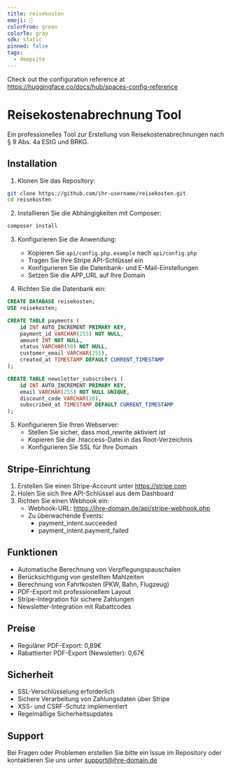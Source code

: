 ```yaml
---
title: reisekosten
emoji: 🐳
colorFrom: green
colorTo: gray
sdk: static
pinned: false
tags:
  - deepsite
---
```


Check out the configuration reference at https://huggingface.co/docs/hub/spaces-config-reference

# Reisekostenabrechnung Tool

Ein professionelles Tool zur Erstellung von Reisekostenabrechnungen nach § 9 Abs. 4a EStG und BRKG.

## Installation

1. Klonen Sie das Repository:
```bash
git clone https://github.com/ihr-username/reisekosten.git
cd reisekosten
```

2. Installieren Sie die Abhängigkeiten mit Composer:
```bash
composer install
```

3. Konfigurieren Sie die Anwendung:
   - Kopieren Sie `api/config.php.example` nach `api/config.php`
   - Tragen Sie Ihre Stripe API-Schlüssel ein
   - Konfigurieren Sie die Datenbank- und E-Mail-Einstellungen
   - Setzen Sie die APP_URL auf Ihre Domain

4. Richten Sie die Datenbank ein:
```sql
CREATE DATABASE reisekosten;
USE reisekosten;

CREATE TABLE payments (
    id INT AUTO_INCREMENT PRIMARY KEY,
    payment_id VARCHAR(255) NOT NULL,
    amount INT NOT NULL,
    status VARCHAR(50) NOT NULL,
    customer_email VARCHAR(255),
    created_at TIMESTAMP DEFAULT CURRENT_TIMESTAMP
);

CREATE TABLE newsletter_subscribers (
    id INT AUTO_INCREMENT PRIMARY KEY,
    email VARCHAR(255) NOT NULL UNIQUE,
    discount_code VARCHAR(20),
    subscribed_at TIMESTAMP DEFAULT CURRENT_TIMESTAMP
);
```

5. Konfigurieren Sie Ihren Webserver:
   - Stellen Sie sicher, dass mod_rewrite aktiviert ist
   - Kopieren Sie die .htaccess-Datei in das Root-Verzeichnis
   - Konfigurieren Sie SSL für Ihre Domain

## Stripe-Einrichtung

1. Erstellen Sie einen Stripe-Account unter https://stripe.com
2. Holen Sie sich Ihre API-Schlüssel aus dem Dashboard
3. Richten Sie einen Webhook ein:
   - Webhook-URL: https://ihre-domain.de/api/stripe-webhook.php
   - Zu überwachende Events:
     - payment_intent.succeeded
     - payment_intent.payment_failed

## Funktionen

- Automatische Berechnung von Verpflegungspauschalen
- Berücksichtigung von gestellten Mahlzeiten
- Berechnung von Fahrtkosten (PKW, Bahn, Flugzeug)
- PDF-Export mit professionellem Layout
- Stripe-Integration für sichere Zahlungen
- Newsletter-Integration mit Rabattcodes

## Preise

- Regulärer PDF-Export: 0,89€
- Rabattierter PDF-Export (Newsletter): 0,67€

## Sicherheit

- SSL-Verschlüsselung erforderlich
- Sichere Verarbeitung von Zahlungsdaten über Stripe
- XSS- und CSRF-Schutz implementiert
- Regelmäßige Sicherheitsupdates

## Support

Bei Fragen oder Problemen erstellen Sie bitte ein Issue im Repository oder kontaktieren Sie uns unter support@ihre-domain.de